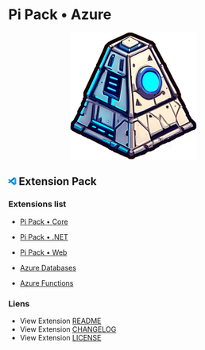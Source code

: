 # Pi Pack • Azure

<div align="center"><picture><img src="/extension/icon.png" title="Pi Pack • Azure" alt="Pi Pack • Azure"></picture></div>

## <picture><img alt="VS Code icon" src="assets/vscode.png"></picture> Extension Pack

### Extensions list

- [Pi Pack • Core](https://marketplace.visualstudio.com/items?itemName=pibcht.pack-core)
- [Pi Pack • .NET](https://marketplace.visualstudio.com/items?itemName=pibcht.pack-dotnet)
- [Pi Pack • Web](https://marketplace.visualstudio.com/items?itemName=pibcht.pack-web)

- [Azure Databases](https://marketplace.visualstudio.com/items?itemName=ms-azuretools.vscode-cosmosdb)
- [Azure Functions](https://marketplace.visualstudio.com/items?itemName=ms-azuretools.vscode-azurefunctions)

### Liens

- View Extension [README](/extension/README.md)
- View Extension [CHANGELOG](/extension/CHANGELOG.md)
- View Extension [LICENSE](/extension/LICENSE.md)
